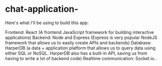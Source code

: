 # chat-application-
Here's what I'll be using to build this app:

Frontend: React (A frontend JavaScript framework for building interactive applications)
Backend: Node and Express (Express is very popular NodeJS framework that allows us to easily create APIs and backends)
Database: HarperDB (a data + application platform that allows us to query data using either SQL or NoSQL. HarperDB also has a built-in API, saving us from having to write a lot of backend code)
Realtime communication: Socket.io..
